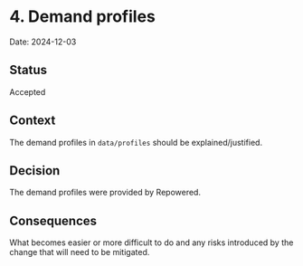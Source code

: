 # 4. Demand profiles

Date: 2024-12-03

## Status

Accepted

## Context

The demand profiles in `data/profiles` should be explained/justified.

## Decision

The demand profiles were provided by Repowered.

## Consequences

What becomes easier or more difficult to do and any risks introduced by the change that will need to be mitigated.
